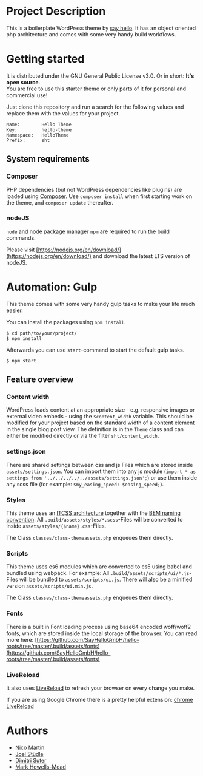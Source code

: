# Project Description

This is a boilerplate WordPress theme by [say hello](https://sayhello.ch). It has an object oriented php architecture and comes with some very handy build workflows.

# Getting started

It is distributed under the GNU General Public License v3.0. Or in short: **It's open source**.  
You are free to use this starter theme or only parts of it for personal and commercial use!

Just clone this repository and run a search for the following values and replace them with the values for your project.

```
Name:        Hello Theme
Key:         hello-theme
Namespace:   HelloTheme
Prefix:      sht
```

## System requirements

### Composer

PHP dependencies (but not WordPress dependencies like plugins) are loaded using [Composer](https://getcomposer.org/). Use `composer install` when first starting work on the theme, and `composer update` thereafter.

### nodeJS

`node` and node package manager `npm` are required to run the build commands.

Please visit [https://nodejs.org/en/download/](https://nodejs.org/en/download/) and download the latest LTS version of nodeJS.

# Automation: Gulp

This theme comes with some very handy gulp tasks to make your life much easier.

You can install the packages using `npm install`.
```
$ cd path/to/your/project/
$ npm install
```
Afterwards you can use `start`-command to start the default gulp tasks.
```
$ npm start
```

## Feature overview

### Content width

WordPress loads content at an appropriate size - e.g. responsive images or external video embeds - using the `$content_width` variable. This should be modified for your project based on the standard width of a content element in the single blog post view. The definition is in the `Theme` class and can either be modified directly or via the filter `sht/content_width`.

### settings.json

There are shared settings between css and js Files which are stored inside `assets/settings.json`. You can import them into any js module (`import * as settings from '../../../../../assets/settings.json';`) or use them inside any scss file (for example: `$my_easing_speed: $easing_speed;`).

### Styles

This theme uses an [ITCSS architecture](https://www.creativebloq.com/web-design/manage-large-css-projects-itcss-101517528) together with the [BEM naming convention](http://getbem.com/). All `.build/assets/styles/*.scss`-Files will be converted to inside `assets/styles/{$name}.css`-Files.  

The Class `classes/class-themeassets.php` enqueues them directly.

### Scripts

This theme uses es6 modules which are converted to es5 using babel and bundled using webpack. For example: All `.build/assets/scripts/ui/*.js`-Files will be bundled to `assets/scripts/ui.js`. There will also be a minified version `assets/scripts/ui.min.js`.

The Class `classes/class-themeassets.php` enqueues them directly.

### Fonts

There is a built in Font loading process using base64 encoded woff/woff2 fonts, which are stored inside the local storage of the browser. You can read more here: [https://github.com/SayHelloGmbH/hello-roots/tree/master/.build/assets/fonts](https://github.com/SayHelloGmbH/hello-roots/tree/master/.build/assets/fonts)

### LiveReload

It also uses [LiveReload](http://livereload.com/) to refresh your browser on every change you make.  

If you are using Google Chrome there is a pretty helpful extension: [chrome LiveReload](https://chrome.google.com/webstore/detail/livereload/jnihajbhpnppcggbcgedagnkighmdlei)

# Authors
- [Nico Martin](https://github.com/nico-martin)
- [Joel Stüdle](https://github.com/joel-st)
- [Dimitri Suter](https://github.com/gnochi/)
- [Mark Howells-Mead](https://github.com/markhowellsmead/)

